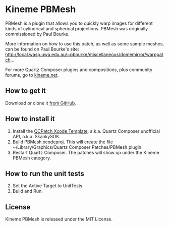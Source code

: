 # Kineme PBMesh

PBMesh is a plugin that allows you to quickly warp images for different kinds of cylindrical and spherical projections.  PBMesh was originally commissioned by Paul Bourke.

More information on how to use this patch, as well as some sample meshes, can be found on Paul Bourke's site: http://local.wasp.uwa.edu.au/~pbourke/miscellaneous/domemirror/warppatch...

For more Quartz Composer plugins and compositions, plus community forums, go to [kineme.net](http://kineme.net). 

## How to get it

Download or clone it [from GitHub](https://github.com/kineme/PBMesh). 

## How to install it

   1. Install the [QCPatch Xcode Template](https://github.com/kineme/QCPatchXcodeTemplate), a.k.a. Quartz Composer unofficial API, a.k.a. SkankySDK. 
   2. Build PBMesh.xcodeproj. This will create the file ~/Library/Graphics/Quartz Composer Patches/PBMesh.plugin. 
   3. Restart Quartz Composer. The patches will show up under the Kineme PBMesh category. 

## How to run the unit tests

   2. Set the Active Target to UnitTests. 
   3. Build and Run. 

## License

Kineme PBMesh is released under the MIT License. 
